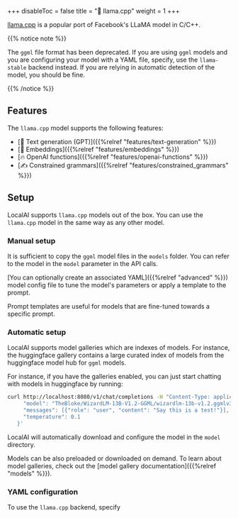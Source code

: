 
+++
disableToc = false
title = "🦙 llama.cpp"
weight = 1
+++

[llama.cpp](https://github.com/ggerganov/llama.cpp) is a popular port of Facebook's LLaMA model in C/C++.

{{% notice note %}}

The `ggml` file format has been deprecated. If you are using `ggml` models and you are configuring your model with a YAML file, specify, use the `llama-stable` backend instead. If you are relying in automatic detection of the model, you should be fine.

{{% /notice %}}

## Features

The `llama.cpp` model supports the following features:
- [📖 Text generation (GPT)]({{%relref "features/text-generation" %}})
- [🧠 Embeddings]({{%relref "features/embeddings" %}})
- [🔥 OpenAI functions]({{%relref "features/openai-functions" %}})
- [✍️ Constrained grammars]({{%relref "features/constrained_grammars" %}})

## Setup

LocalAI supports `llama.cpp` models out of the box. You can use the `llama.cpp` model in the same way as any other model. 

### Manual setup

It is sufficient to copy the `ggml` model files in the `models` folder. You can refer to the model in the `model` parameter in the API calls.

[You can optionally create an associated YAML]({{%relref "advanced" %}}) model config file to tune the model's parameters or apply a template to the prompt.

Prompt templates are useful for models that are fine-tuned towards a specific prompt. 

### Automatic setup

LocalAI supports model galleries which are indexes of models. For instance, the huggingface gallery contains a large curated index of models from the huggingface model hub for `ggml` models.

For instance, if you have the galleries enabled, you can just start chatting with models in huggingface by running:

```bash
curl http://localhost:8080/v1/chat/completions -H "Content-Type: application/json" -d '{
     "model": "TheBloke/WizardLM-13B-V1.2-GGML/wizardlm-13b-v1.2.ggmlv3.q2_K.bin",
     "messages": [{"role": "user", "content": "Say this is a test!"}],
     "temperature": 0.1
   }'
```

LocalAI will automatically download and configure the model in the `model` directory.

Models can be also preloaded or downloaded on demand. To learn about model galleries, check out the [model gallery documentation]({{%relref "models" %}}).

### YAML configuration

To use the `llama.cpp` backend, specify